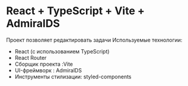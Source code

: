 # React + TypeScript + Vite + AdmiralDS
Проект позволяет редактировать задачи
Используемые технологии:
  * React (с использованием TypeScript)
  * React Router
  * Сборщик проекта :Vite
  * UI-фреймворк : AdmiralDS
  * Инструменты стилизации: styled-components
